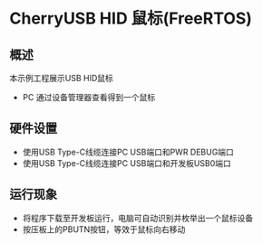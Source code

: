 # CherryUSB HID 鼠标(FreeRTOS)

## 概述

本示例工程展示USB HID鼠标

- PC 通过设备管理器查看得到一个鼠标

## 硬件设置

- 使用USB Type-C线缆连接PC USB端口和PWR DEBUG端口
- 使用USB Type-C线缆连接PC USB端口和开发板USB0端口

## 运行现象

- 将程序下载至开发板运行，电脑可自动识别并枚举出一个鼠标设备
- 按压板上的PBUTN按钮，等效于鼠标向右移动

